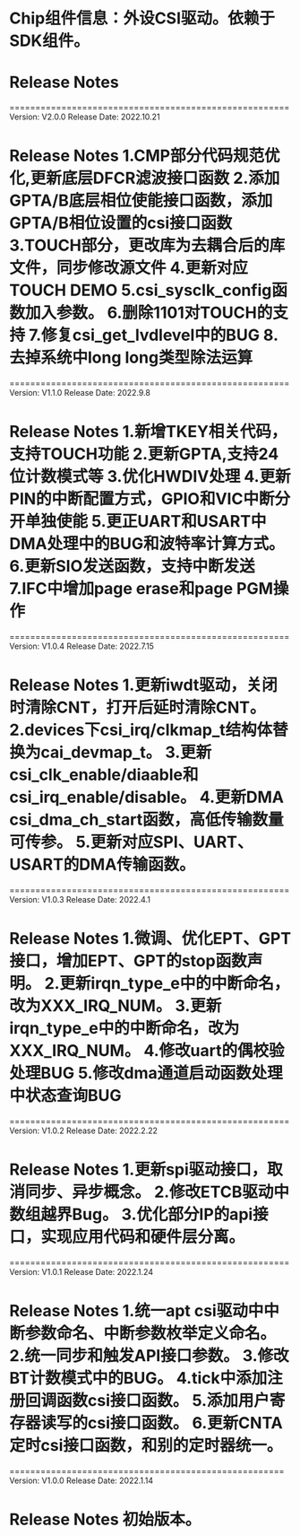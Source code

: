 # Chip组件信息：外设CSI驱动。依赖于SDK组件。

# Release Notes

======================================================
Version: V2.0.0
Release Date: 2022.10.21

Release Notes
1.CMP部分代码规范优化,更新底层DFCR滤波接口函数
2.添加GPTA/B底层相位使能接口函数，添加GPTA/B相位设置的csi接口函数
3.TOUCH部分，更改库为去耦合后的库文件，同步修改源文件
4.更新对应TOUCH DEMO
5.csi_sysclk_config函数加入参数。
6.删除1101对TOUCH的支持
7.修复csi_get_lvdlevel中的BUG
8.去掉系统中long long类型除法运算
======================================================

======================================================
Version: V1.1.0
Release Date: 2022.9.8

Release Notes
1.新增TKEY相关代码，支持TOUCH功能
2.更新GPTA,支持24位计数模式等
3.优化HWDIV处理
4.更新PIN的中断配置方式，GPIO和VIC中断分开单独使能
5.更正UART和USART中DMA处理中的BUG和波特率计算方式。
6.更新SIO发送函数，支持中断发送
7.IFC中增加page erase和page PGM操作
======================================================

======================================================
Version: V1.0.4
Release Date: 2022.7.15

Release Notes
1.更新iwdt驱动，关闭时清除CNT，打开后延时清除CNT。
2.devices下csi_irq/clkmap_t结构体替换为cai_devmap_t。
3.更新csi_clk_enable/diaable和csi_irq_enable/disable。
4.更新DMA csi_dma_ch_start函数，高低传输数量可传参。
5.更新对应SPI、UART、USART的DMA传输函数。
======================================================

======================================================
Version: V1.0.3
Release Date: 2022.4.1

Release Notes
1.微调、优化EPT、GPT接口，增加EPT、GPT的stop函数声明。
2.更新irqn_type_e中的中断命名，改为XXX_IRQ_NUM。
3.更新irqn_type_e中的中断命名，改为XXX_IRQ_NUM。
4.修改uart的偶校验处理BUG
5.修改dma通道启动函数处理中状态查询BUG
======================================================

======================================================
Version: V1.0.2
Release Date: 2022.2.22

Release Notes
1.更新spi驱动接口，取消同步、异步概念。
2.修改ETCB驱动中数组越界Bug。
3.优化部分IP的api接口，实现应用代码和硬件层分离。
======================================================

======================================================
Version: V1.0.1
Release Date: 2022.1.24

Release Notes
1.统一apt csi驱动中中断参数命名、中断参数枚举定义命名。
2.统一同步和触发API接口参数。
3.修改BT计数模式中的BUG。
4.tick中添加注册回调函数csi接口函数。
5.添加用户寄存器读写的csi接口函数。
6.更新CNTA定时csi接口函数，和别的定时器统一。
======================================================

=====================================================
Version: V1.0.0
Release Date: 2022.1.14

Release Notes
初始版本。
======================================================







